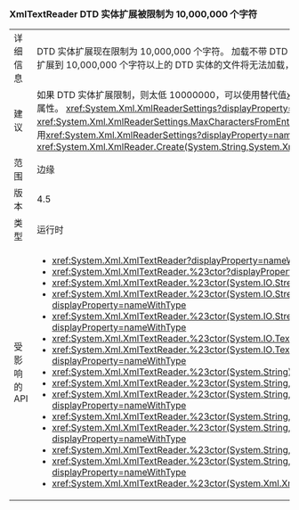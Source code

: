 ### <a name="xmltextreader-dtd-entity-expansion-is-limited-to-10000000-characters"></a>XmlTextReader DTD 实体扩展被限制为 10,000,000 个字符

|   |   |
|---|---|
|详细信息|DTD 实体扩展现在限制为 10,000,000 个字符。 加载不带 DTD 实体扩展或带有限的 DTD 实体扩展的 XML 文件不受影响。 包含了扩展到 10,000,000 个字符以上的 DTD 实体的文件将无法加载，且会立即引发异常。|
|建议|如果 DTD 实体扩展限制，则太低 10000000，可以使用替代值<xref:System.Xml.XmlReaderSettings.MaxCharactersFromEntities>属性。 <xref:System.Xml.XmlReaderSettings?displayProperty=name>有适当<xref:System.Xml.XmlReaderSettings.MaxCharactersFromEntities?displayProperty=name>可以将值传递给<code>XmlReader.Create</code>采用<xref:System.Xml.XmlReaderSettings?displayProperty=name>(ie。<xref:System.Xml.XmlReader.Create(System.String,System.Xml.XmlReaderSettings)>)|
|范围|边缘|
|版本|4.5|
|类型|运行时|
|受影响的 API|<ul><li><xref:System.Xml.XmlTextReader?displayProperty=nameWithType></li><li><xref:System.Xml.XmlTextReader.%23ctor?displayProperty=nameWithType></li><li><xref:System.Xml.XmlTextReader.%23ctor(System.IO.Stream)?displayProperty=nameWithType></li><li><xref:System.Xml.XmlTextReader.%23ctor(System.IO.Stream,System.Xml.XmlNameTable)?displayProperty=nameWithType></li><li><xref:System.Xml.XmlTextReader.%23ctor(System.IO.Stream,System.Xml.XmlNodeType,System.Xml.XmlParserContext)?displayProperty=nameWithType></li><li><xref:System.Xml.XmlTextReader.%23ctor(System.IO.TextReader)?displayProperty=nameWithType></li><li><xref:System.Xml.XmlTextReader.%23ctor(System.IO.TextReader,System.Xml.XmlNameTable)?displayProperty=nameWithType></li><li><xref:System.Xml.XmlTextReader.%23ctor(System.String)?displayProperty=nameWithType></li><li><xref:System.Xml.XmlTextReader.%23ctor(System.String,System.IO.Stream)?displayProperty=nameWithType></li><li><xref:System.Xml.XmlTextReader.%23ctor(System.String,System.IO.Stream,System.Xml.XmlNameTable)?displayProperty=nameWithType></li><li><xref:System.Xml.XmlTextReader.%23ctor(System.String,System.IO.TextReader)?displayProperty=nameWithType></li><li><xref:System.Xml.XmlTextReader.%23ctor(System.String,System.IO.TextReader,System.Xml.XmlNameTable)?displayProperty=nameWithType></li><li><xref:System.Xml.XmlTextReader.%23ctor(System.String,System.Xml.XmlNameTable)?displayProperty=nameWithType></li><li><xref:System.Xml.XmlTextReader.%23ctor(System.String,System.Xml.XmlNodeType,System.Xml.XmlParserContext)?displayProperty=nameWithType></li><li><xref:System.Xml.XmlTextReader.%23ctor(System.Xml.XmlNameTable)?displayProperty=nameWithType></li></ul>|

